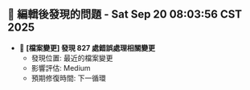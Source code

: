 ## 🚨 編輯後發現的問題 - Sat Sep 20 08:03:56 CST 2025

- 🔄 **[檔案變更] 發現      827 處錯誤處理相關變更**
  - 發現位置: 最近的檔案變更
  - 影響評估: Medium
  - 預期修復時間: 下一循環

